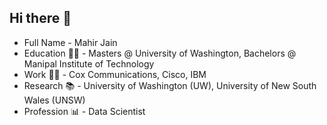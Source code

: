 ## Hi there 👋

- Full Name - Mahir Jain
- Education 👨‍🎓  - Masters @ University of Washington, Bachelors @ Manipal Institute of Technology
- Work 👨‍💼 - Cox Communications, Cisco, IBM
- Research 📚 - University of Washington (UW), University of New South Wales (UNSW)
- Profession 📊 - Data Scientist

